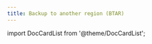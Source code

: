```yaml
---
title: Backup to another region (BTAR)
---
```


import DocCardList from '@theme/DocCardList';

<DocCardList />
